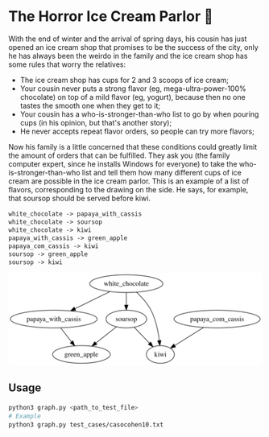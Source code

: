 # The Horror Ice Cream Parlor 🍦

With the end of winter and the arrival of spring days, his cousin has just opened an ice cream shop that promises to be the success of the city, only he has always been the weirdo in the family and the ice cream shop has some rules that worry the relatives:
- The ice cream shop has cups for 2 and 3 scoops of ice cream;
- Your cousin never puts a strong flavor (eg, mega-ultra-power-100% chocolate) on top of a mild flavor (eg, yogurt), because then no one tastes the smooth one when they get to it;
- Your cousin has a who-is-stronger-than-who list to go by when pouring cups (in his opinion, but that's another story);
 - He never accepts repeat flavor orders, so people can try more flavors;


Now his family is a little concerned that these conditions could greatly limit the amount of orders that can be fulfilled. They ask you (the family computer expert, since he installs Windows for everyone) to take the who-is-stronger-than-who list and tell them how many different cups of ice cream are possible in the ice cream parlor.
This is an example of a list of flavors, corresponding to the drawing on the side. He says, for example, that soursop should be served before kiwi.

```
white_chocolate -> papaya_with_cassis
white_chocolate -> soursop
white_chocolate -> kiwi
papaya_with_cassis -> green_apple
papaya_com_cassis -> kiwi
soursop -> green_apple
soursop -> kiwi
```

<p align="center">
  <img src="graphviz.svg" />
</p>

## Usage
```bash
python3 graph.py <path_to_test_file>
# Example
python3 graph.py test_cases/casocohen10.txt
```
